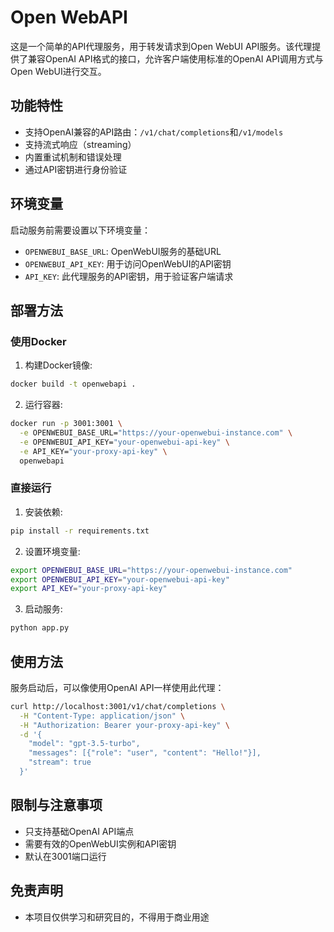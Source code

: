 # Open WebAPI

这是一个简单的API代理服务，用于转发请求到Open WebUI API服务。该代理提供了兼容OpenAI API格式的接口，允许客户端使用标准的OpenAI API调用方式与Open WebUI进行交互。

## 功能特性

- 支持OpenAI兼容的API路由：`/v1/chat/completions`和`/v1/models`
- 支持流式响应（streaming）
- 内置重试机制和错误处理
- 通过API密钥进行身份验证

## 环境变量

启动服务前需要设置以下环境变量：

- `OPENWEBUI_BASE_URL`: OpenWebUI服务的基础URL
- `OPENWEBUI_API_KEY`: 用于访问OpenWebUI的API密钥
- `API_KEY`: 此代理服务的API密钥，用于验证客户端请求

## 部署方法

### 使用Docker

1. 构建Docker镜像:

```bash
docker build -t openwebapi .
```

2. 运行容器:

```bash
docker run -p 3001:3001 \
  -e OPENWEBUI_BASE_URL="https://your-openwebui-instance.com" \
  -e OPENWEBUI_API_KEY="your-openwebui-api-key" \
  -e API_KEY="your-proxy-api-key" \
  openwebapi
```

### 直接运行

1. 安装依赖:

```bash
pip install -r requirements.txt
```

2. 设置环境变量:

```bash
export OPENWEBUI_BASE_URL="https://your-openwebui-instance.com"
export OPENWEBUI_API_KEY="your-openwebui-api-key"
export API_KEY="your-proxy-api-key"
```

3. 启动服务:

```bash
python app.py
```

## 使用方法

服务启动后，可以像使用OpenAI API一样使用此代理：

```bash
curl http://localhost:3001/v1/chat/completions \
  -H "Content-Type: application/json" \
  -H "Authorization: Bearer your-proxy-api-key" \
  -d '{
    "model": "gpt-3.5-turbo",
    "messages": [{"role": "user", "content": "Hello!"}],
    "stream": true
  }'
```

## 限制与注意事项

- 只支持基础OpenAI API端点
- 需要有效的OpenWebUI实例和API密钥
- 默认在3001端口运行

## 免责声明

- 本项目仅供学习和研究目的，不得用于商业用途
